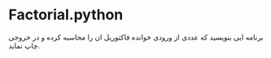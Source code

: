 # Factorial.python
برنامه ایی بنویسید که عددی از ورودی خوانده فاکتوریل ان را محاسبه کرده و در خروجی چاپ نماید.
